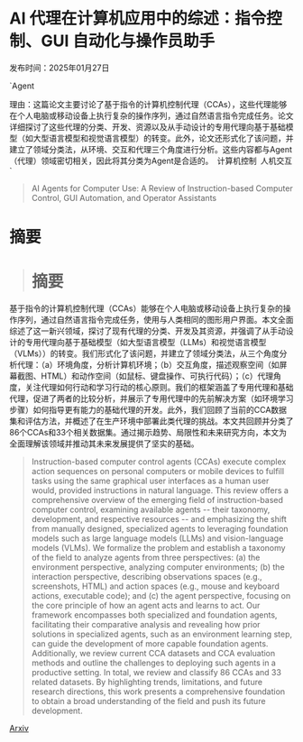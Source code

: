 # AI 代理在计算机应用中的综述：指令控制、GUI 自动化与操作员助手

发布时间：2025年01月27日

`Agent

理由：这篇论文主要讨论了基于指令的计算机控制代理（CCAs），这些代理能够在个人电脑或移动设备上执行复杂的操作序列，通过自然语言指令完成任务。论文详细探讨了这些代理的分类、开发、资源以及从手动设计的专用代理向基于基础模型（如大型语言模型和视觉语言模型）的转变。此外，论文还形式化了该问题，并建立了领域分类法，从环境、交互和代理三个角度进行分析。这些内容都与Agent（代理）领域密切相关，因此将其分类为Agent是合适的。` `计算机控制` `人机交互`

> AI Agents for Computer Use: A Review of Instruction-based Computer Control, GUI Automation, and Operator Assistants

# 摘要

> # 摘要
基于指令的计算机控制代理（CCAs）能够在个人电脑或移动设备上执行复杂的操作序列，通过自然语言指令完成任务，使用与人类相同的图形用户界面。本文全面综述了这一新兴领域，探讨了现有代理的分类、开发及其资源，并强调了从手动设计的专用代理向基于基础模型（如大型语言模型（LLMs）和视觉语言模型（VLMs））的转变。我们形式化了该问题，并建立了领域分类法，从三个角度分析代理：（a）环境角度，分析计算机环境；（b）交互角度，描述观察空间（如屏幕截图、HTML）和动作空间（如鼠标、键盘操作、可执行代码）；（c）代理角度，关注代理如何行动和学习行动的核心原则。我们的框架涵盖了专用代理和基础代理，促进了两者的比较分析，并展示了专用代理中的先前解决方案（如环境学习步骤）如何指导更有能力的基础代理的开发。此外，我们回顾了当前的CCA数据集和评估方法，并概述了在生产环境中部署此类代理的挑战。本文共回顾并分类了86个CCAs和33个相关数据集。通过揭示趋势、局限性和未来研究方向，本文为全面理解该领域并推动其未来发展提供了坚实的基础。

> Instruction-based computer control agents (CCAs) execute complex action sequences on personal computers or mobile devices to fulfill tasks using the same graphical user interfaces as a human user would, provided instructions in natural language. This review offers a comprehensive overview of the emerging field of instruction-based computer control, examining available agents -- their taxonomy, development, and respective resources -- and emphasizing the shift from manually designed, specialized agents to leveraging foundation models such as large language models (LLMs) and vision-language models (VLMs). We formalize the problem and establish a taxonomy of the field to analyze agents from three perspectives: (a) the environment perspective, analyzing computer environments; (b) the interaction perspective, describing observations spaces (e.g., screenshots, HTML) and action spaces (e.g., mouse and keyboard actions, executable code); and (c) the agent perspective, focusing on the core principle of how an agent acts and learns to act. Our framework encompasses both specialized and foundation agents, facilitating their comparative analysis and revealing how prior solutions in specialized agents, such as an environment learning step, can guide the development of more capable foundation agents. Additionally, we review current CCA datasets and CCA evaluation methods and outline the challenges to deploying such agents in a productive setting. In total, we review and classify 86 CCAs and 33 related datasets. By highlighting trends, limitations, and future research directions, this work presents a comprehensive foundation to obtain a broad understanding of the field and push its future development.

[Arxiv](https://arxiv.org/abs/2501.16150)